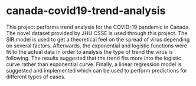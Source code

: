 # canada-covid19-trend-analysis

This project performs trend analysis for the COVID-19 pandemic in Canada. The novel dataset provided by JHU CSSE is used through this project. The SIR model is used to get a theoretical feel on the spread of virus depending on several factors. Afterwards, the exponential and logistic functions were fit to the actual data in order to analysis the type of trend the virus is following. The results suggested that the trend fits more into the logistic curve rather than exponential curve. Finally, a linear regression model is suggested and implemented which can be used to perform predictions for different types of cases. 
